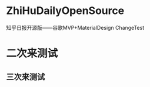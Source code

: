 # ZhiHuDailyOpenSource
知乎日报开源版——谷歌MVP+MaterialDesign
ChangeTest


二次来测试
=========================

三次来测试
--------------------------
